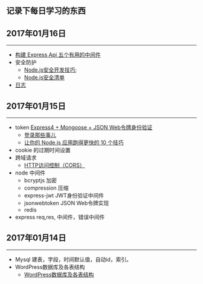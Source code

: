 ## 记录下每日学习的东西

## 2017年01月16日
***
- [构建 Express Api 五个有用的中间件](https://fe.ele.me/gou-jian-express-api-wu-ge-you-yong-de-zhong-jian-jian/)
- 安全防护
    * [Node.js安全开发技巧](http://news.tuxi.com.cn/itn/sdenm.html);
    * [Node.js安全清单](https://segmentfault.com/a/1190000003860400)
- [日志](https://www.npmjs.com/package/morgan)
## 2017年01月15日
****
- token [Express4 + Mongoose + JSON Web令牌身份验证](https://matoski.com/article/jwt-express-node-mongoose/)
    * [登录那些事儿](http://cnodejs.org/topic/5671441a1d2912ce2a35aaa1)
    * [让你的 Node.js 应用跑得更快的 10 个技巧](https://www.oschina.net/translate/10-tips-make-node-js-web-app-faster)
- cookie 的过期时间设置
- 跨域请求
    * [HTTP访问控制（CORS）](https://developer.mozilla.org/en-US/docs/Web/HTTP/Access_control_CORS)
- node 中间件
    * bcryptjs  加密
    * compression 压缩
    * express-jwt JWT身份验证中间件
    * jsonwebtoken JSON Web令牌实现
    * redis
- express req,res, 中间件，错误中间件

## 2017年01月14日
****
- Mysql 建表，字段，时间默认值，自动id，索引。
-  WordPress数据库及各表结构
    * [WordPress数据库及各表结构](http://www.menglei.info/1317/)
